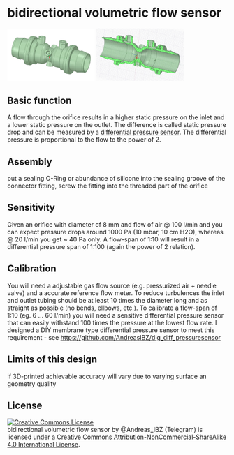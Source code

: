 # bidirectional volumetric flow sensor

<p>
  <img src="https://github.com/AndreasIBZ/bidir_flowsensor/blob/master/screenshot_flowsensor.JPG" width="200" title="Flowsensor">
  <img src="https://github.com/AndreasIBZ/bidir_flowsensor/blob/master/screenshot_section_flowsensor.JPG" width="200" title="Flowsensor Section">
</p>

## Basic function
A flow through the orifice results in a higher static pressure on the inlet and a lower static pressure on the outlet. The difference is called static pressure drop and can be measured by a <a href="https://github.com/AndreasIBZ/dig_diff_pressuresensor">differential pressure sensor</a>. The differential pressure is proportional to the flow to the power of 2.  

## Assembly
put a sealing O-Ring or abundance of silicone into the sealing groove of the connector fitting, screw the fitting into the threaded part of the orifice

## Sensitivity
Given an orifice with diameter of 8 mm and flow of air @ 100 l/min and you can expect pressure drops around 1000 Pa (10 mbar, 10 cm H2O), whereas @ 20 l/min you get ~ 40 Pa only. A flow-span of 1:10 will result in a differential pressure span of 1:100 (again the power of 2 relation). 

## Calibration
You will need a adjustable gas flow source (e.g. pressurized air + needle valve) and a accurate reference flow meter. To reduce turbulences the inlet and outlet tubing should be at least 10 times the diameter long and as straight as possible (no bends, ellbows, etc.). To calibrate a flow-span of 1:10 (eg. 6 ... 60 l/min) you will need a sensitive differential pressure sensor that can easily withstand 100 times the pressure at the lowest flow rate. I designed a DIY membrane type differential pressure sensor to meet this requirement - see https://github.com/AndreasIBZ/dig_diff_pressuresensor

## Limits of this design
if 3D-printed achievable accuracy will vary due to varying surface an geometry quality

## License
<a rel="license" href="http://creativecommons.org/licenses/by-nc-sa/4.0/"><img alt="Creative Commons License" style="border-width:0" src="https://i.creativecommons.org/l/by-nc-sa/4.0/88x31.png" /></a><br /><span xmlns:dct="http://purl.org/dc/terms/" href="http://purl.org/dc/dcmitype/Text" property="dct:title" rel="dct:type">bidirectional volumetric flow sensor</span> by <span xmlns:cc="http://creativecommons.org/ns#" property="cc:attributionName">@Andreas_IBZ (Telegram)</span> is licensed under a <a rel="license" href="http://creativecommons.org/licenses/by-nc-sa/4.0/">Creative Commons Attribution-NonCommercial-ShareAlike 4.0 International License</a>.
